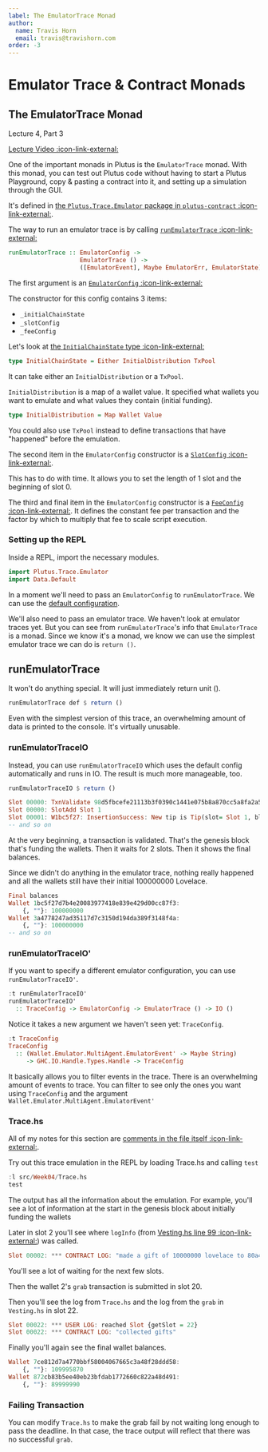 ```yaml
---
label: The EmulatorTrace Monad
author:
  name: Travis Horn
  email: travis@travishorn.com
order: -3
---
```


# Emulator Trace & Contract Monads

## The EmulatorTrace Monad

Lecture 4, Part 3

[Lecture Video
:icon-link-external:](https://www.youtube.com/watch?v=qoUfgaHs1CI&list=PLNEK_Ejlx3x230-g-U02issX5BiWAgmSi&index=3)

One of the important monads in Plutus is the `EmulatorTrace` monad. With this
monad, you can test out Plutus code without having to start a Plutus Playground,
copy & pasting a contract into it, and setting up a simulation through the GUI.

It's defined in [the `Plutus.Trace.Emulator` package in `plutus-contract`
:icon-link-external:](https://playground.plutus.iohkdev.io/doc/haddock/plutus-contract/html/Plutus-Trace-Emulator.html).

The way to run an emulator trace is by calling [`runEmulatorTrace`
:icon-link-external:](https://playground.plutus.iohkdev.io/doc/haddock/plutus-contract/html/Plutus-Trace-Emulator.html#v:runEmulatorTrace)

```haskell
runEmulatorTrace :: EmulatorConfig ->
                    EmulatorTrace () ->
                    ([EmulatorEvent], Maybe EmulatorErr, EmulatorState)
```

The first argument is an [`EmulatorConfig`
:icon-link-external:](https://playground.plutus.iohkdev.io/doc/haddock/plutus-contract/html/Plutus-Trace-Emulator.html#t:EmulatorConfig)

The constructor for this config contains 3 items:

- `_initialChainState`
- `_slotConfig`
- `_feeConfig`

Let's look at [the `InitialChainState` type
:icon-link-external:](https://playground.plutus.iohkdev.io/doc/haddock/plutus-contract/html/Wallet-Emulator-Stream.html#t:InitialChainState)

```haskell
type InitialChainState = Either InitialDistribution TxPool
```

It can take either an `InitialDistribution` or a `TxPool`.

`InitialDistribution` is a map of a wallet value. It specified what wallets you
want to emulate and what values they contain (initial funding).

```haskell
type InitialDistribution = Map Wallet Value
```

You could also use `TxPool` instead to define transactions that have "happened"
before the emulation.

The second item in the `EmulatorConfig` constructor is a [`SlotConfig`
:icon-link-external:](https://playground.plutus.iohkdev.io/doc/haddock/plutus-ledger/html/Ledger-TimeSlot.html#t:SlotConfig).

This has to do with time. It allows you to set the length of 1 slot and the
beginning of slot 0.

The third and final item in the `EmulatorConfig` constructor is a [`FeeConfig`
:icon-link-external:](https://playground.plutus.iohkdev.io/doc/haddock/plutus-ledger/html/Ledger-Fee.html#t:FeeConfig).
It defines the constant fee per transaction and the factor by which to multiply
that fee to scale script execution.

### Setting up the REPL

Inside a REPL, import the necessary modules.

```haskell
import Plutus.Trace.Emulator
import Data.Default
```

In a moment we'll need to pass an `EmulatorConfig` to `runEmulatorTrace`. We can
use the [default
configuration](../appendix/prettyprinted-default-emulatorconfig.md).

We'll also need to pass an emulator trace. We haven't look at emulator traces
yet. But you can see from `runEmulatorTrace`'s info that `EmulatorTrace` is a
monad. Since we know it's a monad, we know we can use the simplest emulator
trace we can do is `return ()`.

## runEmulatorTrace

It won't do anything special. It will just immediately return unit ().

```haskell
runEmulatorTrace def $ return ()
```

Even with the simplest version of this trace, an overwhelming amount of data is
printed to the console. It's virtually unusable.

### runEmulatorTraceIO

Instead, you can use `runEmulatorTraceIO` which uses the default config
automatically and runs in IO. The result is much more manageable, too.

```haskell
runEmulatorTraceIO $ return ()

Slot 00000: TxnValidate 98d5fbcefe21113b3f0390c1441e075b8a870cc5a8fa2a56dcde1d8247e41715
Slot 00000: SlotAdd Slot 1
Slot 00001: W1bc5f27: InsertionSuccess: New tip is Tip(slot= Slot 1, blockId= BlockId(1033bd6bfb9d90108db08880ad32a58980ae8dafd14c6217d7f83db6fae6f70c), blockNo= 0). UTxO state was added to the end.
-- and so on
```

At the very beginning, a transaction is validated. That's the genesis block
that's funding the wallets. Then it waits for 2 slots. Then it shows the final
balances.

Since we didn't do anything in the emulator trace, nothing really happened and
all the wallets still have their initial 100000000 Lovelace.

```haskell
Final balances
Wallet 1bc5f27d7b4e20083977418e839e429d00cc87f3: 
    {, ""}: 100000000
Wallet 3a4778247ad35117d7c3150d194da389f3148f4a: 
    {, ""}: 100000000
-- and so on
```

### runEmulatorTraceIO'

If you want to specify a different emulator configuration, you can use
`runEmulatorTraceIO'`.

```haskell
:t runEmulatorTraceIO'
runEmulatorTraceIO'
  :: TraceConfig -> EmulatorConfig -> EmulatorTrace () -> IO ()
```

Notice it takes a new argument we haven't seen yet: `TraceConfig`.

```haskell
:t TraceConfig
TraceConfig
  :: (Wallet.Emulator.MultiAgent.EmulatorEvent' -> Maybe String)
     -> GHC.IO.Handle.Types.Handle -> TraceConfig
```

It basically allows you to filter events in the trace. There is an overwhelming
amount of events to trace. You can filter to see only the ones you want using
`TraceConfig` and the argument `Wallet.Emulator.MultiAgent.EmulatorEvent'`

### Trace.hs

All of my notes for this section are [comments in the file itself
:icon-link-external:](https://github.com/travishorn/plutus-pioneer-program/blob/main/code/week04/src/Week04/Trace.hs).

Try out this trace emulation in the REPL by loading Trace.hs and calling `test`

```haskell
:l src/Week04/Trace.hs
test
```

The output has all the information about the emulation. For example, you'll see
a lot of information at the start in the genesis block about initially funding
the wallets

Later in slot 2 you'll see where `logInfo` (from [Vesting.hs line 99
:icon-link-external:](https://github.com/travishorn/plutus-pioneer-program/blob/main/code/week04/src/Week04/Vesting.hs#L99))
was called.

```haskell
Slot 00002: *** CONTRACT LOG: "made a gift of 10000000 lovelace to 80a4f45b56b88d1139da23bc4c3c75ec6d32943c087f250b86193ca7 with deadline POSIXTime {getPOSIXTime = 1596059111000}"
```

You'll see a lot of waiting for the next few slots.

Then the wallet 2's `grab` transaction is submitted in slot 20.

Then you'll see the log from `Trace.hs` and the log from the `grab` in
`Vesting.hs` in slot 22.

```haskell
Slot 00022: *** USER LOG: reached Slot {getSlot = 22}
Slot 00022: *** CONTRACT LOG: "collected gifts"
```

Finally you'll again see the final wallet balances.

```haskell
Wallet 7ce812d7a4770bbf58004067665c3a48f28ddd58: 
    {, ""}: 109995870
Wallet 872cb83b5ee40eb23bfdab1772660c822a48d491: 
    {, ""}: 89999990
```

### Failing Transaction

You can modify `Trace.hs` to make the grab fail by not waiting long enough to
pass the deadline. In that case, the trace output will reflect that there was no
successful `grab`.

